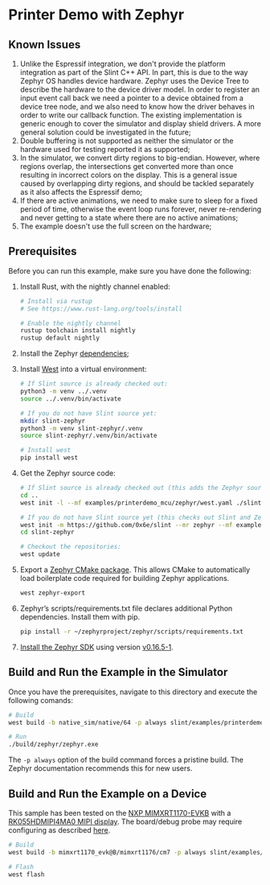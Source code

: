 <!-- Copyright © SixtyFPS GmbH <info@slint.dev> ; SPDX-License-Identifier: MIT -->

# Printer Demo with Zephyr

## Known Issues

1. Unlike the Espressif integration, we don't provide the platform integration as part of the Slint C++ API. In part, this is due to the way Zephyr OS handles device hardware. Zephyr uses the Device Tree to describe the hardware to the device driver model. In order to register an input event call back we need a pointer to a device obtained from a device tree node, and we also need to know how the driver behaves in order to write our callback function. The existing implementation is generic enough to cover the simulator and display shield drivers. A more general solution could be investigated in the future;
2. Double buffering is not supported as neither the simulator or the hardware used for testing reported it as supported;
3. In the simulator, we convert dirty regions to big-endian. However, where regions overlap, the intersections get converted more than once resulting in incorrect colors on the display. This is a general issue caused by overlapping dirty regions, and should be tackled separately as it also affects the Espressif demo;
4. If there are active animations, we need to make sure to sleep for a fixed period of time, otherwise the event loop runs forever, never re-rendering and never getting to a state where there are no active animations;
5. The example doesn't use the full screen on the hardware;

## Prerequisites

Before you can run this example, make sure you have done the following:

1. Install Rust, with the nightly channel enabled:

   ```bash
   # Install via rustup
   # See https://www.rust-lang.org/tools/install

   # Enable the nightly channel
   rustup toolchain install nightly
   rustup default nightly
   ```

2. Install the Zephyr [dependencies](https://docs.zephyrproject.org/latest/develop/getting_started/index.html#install-dependencies);
3. Install [West](https://docs.zephyrproject.org/latest/develop/west/index.html#west) into a virtual environment:

   ```bash
   # If Slint source is already checked out:
   python3 -m venv ../.venv
   source ../.venv/bin/activate

   # If you do not have Slint source yet:
   mkdir slint-zephyr
   python3 -m venv slint-zephyr/.venv
   source slint-zephyr/.venv/bin/activate

   # Install west
   pip install west
   ```

4. Get the Zephyr source code:

   ```bash
   # If Slint source is already checked out (this adds the Zephyr source next to the Slint source):
   cd ..
   west init -l --mf examples/printerdemo_mcu/zephyr/west.yaml ./slint

   # If you do not have Slint source yet (this checks out Slint and Zephyr source into slint-zephyr):
   west init -m https://github.com/0x6e/slint --mr zephyr --mf examples/printerdemo_mcu/zephyr/west.yaml slint-zephyr
   cd slint-zephyr

   # Checkout the repositories:
   west update
   ```

5. Export a [Zephyr CMake package](https://docs.zephyrproject.org/latest/build/zephyr_cmake_package.html#cmake-pkg). This allows CMake to automatically load boilerplate code required for building Zephyr applications.

   ```bash
   west zephyr-export
   ```

6. Zephyr’s scripts/requirements.txt file declares additional Python dependencies. Install them with pip.

   ```bash
   pip install -r ~/zephyrproject/zephyr/scripts/requirements.txt
   ```

7. [Install the Zephyr SDK](https://docs.zephyrproject.org/latest/develop/getting_started/index.html#install-the-zephyr-sdk) using version [v0.16.5-1](https://github.com/zephyrproject-rtos/sdk-ng/releases/tag/v0.16.5-1).

## Build and Run the Example in the Simulator

Once you have the prerequisites, navigate to this directory and execute the following comands:

```bash
# Build
west build -b native_sim/native/64 -p always slint/examples/printerdemo_mcu/zephyr

# Run
./build/zephyr/zephyr.exe
```

The `-p always` option of the build command forces a pristine build. The Zephyr documentation recommends this for new users.

## Build and Run the Example on a Device

This sample has been tested on the [NXP MIMXRT1170-EVKB](https://docs.zephyrproject.org/latest/boards/nxp/mimxrt1170_evk/doc/index.html) with a [RK055HDMIPI4MA0 MIPI display](https://docs.zephyrproject.org/latest/boards/shields/rk055hdmipi4ma0/doc/index.html). The board/debug probe may require configuring as described [here](https://docs.zephyrproject.org/latest/boards/nxp/mimxrt1170_evk/doc/index.html#configuring-a-debug-probe).

```bash
# Build
west build -b mimxrt1170_evk@B/mimxrt1176/cm7 -p always slint/examples/printerdemo_mcu/zephyr -- -DSHIELD=rk055hdmipi4ma0 -DCMAKE_BUILD_TYPE=Release

# Flash
west flash
```
